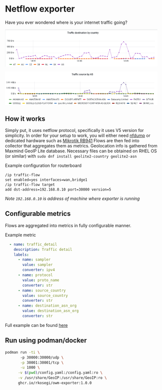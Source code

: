 # Netflow exporter

Have you ever wondered where is your internet traffic going?

![traffic destination by country](docs/traffic_destination_by_country.png)

![traffic source by AS](docs/traffic_source_by_as.png)

## How it works

Simply put, it uses netflow protocol, specifically it uses V5 version for simplicity.
In order for your setup to work, you will either need [nfdump](https://github.com/phaag/nfdump)
or dedicated hardware such as [Mikrotik RB941](https://mikrotik.com/product/RB941-2nD)
Flows are then fed into collector that aggregates them as metrics.
Geolocation info is gathered from Maxmind GeoIP Lite database.
Necessary files can be obtained on RHEL OS (or similar) with `sudo dnf install geolite2-country geolite2-asn` 


Example configuration for routerboard
```
/ip traffic-flow
set enabled=yes interfaces=wan,bridge1
/ip traffic-flow target
add dst-address=192.168.0.10 port=30000 version=5
```

_Note `192.168.0.10` is address of machine where exporter is running_

## Configurable metrics

Flows are aggregated into metrics in fully configurable manner.

Example metric
```yaml
  - name: traffic_detail
    description: Traffic detail
    labels:
      - name: sampler
        value: sampler
        converter: ipv4
      - name: protocol
        value: proto_name
        converter: str
      - name: source_country
        value: source_country
        converter: str
      - name: destination_asn_org
        value: destination_asn_org
        converter: str
```

Full example can be found [here](docs/config.yaml)

## Run using podman/docker

```bash
podman run -ti \ 
       -p 30000:30000/udp \
       -p 30001:30001/tcp \
       -u 1000 \
      -v $(pwd)/config.yaml:/config.yaml:ro \
      -v /usr/share/GeoIP:/usr/share/GeoIP:ro \
      ghcr.io/rkosegi/owm-exporter:1.0.0

```
